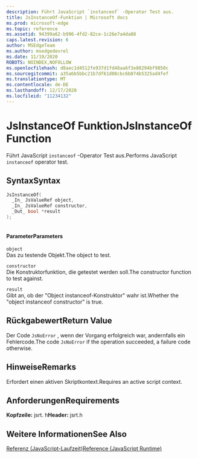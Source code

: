 ```yaml
---
description: Führt JavaScript `instanceof` -Operator Test aus.
title: JsInstanceOf-Funktion | Microsoft docs
ms.prod: microsoft-edge
ms.topic: reference
ms.assetid: 94399a62-b996-4fd2-82ce-1c26e7a4da08
caps.latest.revision: 6
author: MSEdgeTeam
ms.author: msedgedevrel
ms.date: 11/19/2020
ROBOTS: NOINDEX,NOFOLLOW
ms.openlocfilehash: d8aec1d4512fe937d1fd48aa6f3e88294bf9850c
ms.sourcegitcommit: a35a6b5bbc21b7df61d08cbc6b074b5325ad4fef
ms.translationtype: MT
ms.contentlocale: de-DE
ms.lasthandoff: 12/17/2020
ms.locfileid: "11234132"
---
```

# <span data-ttu-id="eb17e-103">JsInstanceOf Funktion</span><span class="sxs-lookup"><span data-stu-id="eb17e-103">JsInstanceOf Function</span></span>

<span data-ttu-id="eb17e-104">Führt JavaScript `instanceof` -Operator Test aus.</span><span class="sxs-lookup"><span data-stu-id="eb17e-104">Performs JavaScript `instanceof` operator test.</span></span>  
  
## <span data-ttu-id="eb17e-105">Syntax</span><span class="sxs-lookup"><span data-stu-id="eb17e-105">Syntax</span></span>  
  
```cpp  
JsInstanceOf(   
  _In_ JsValueRef object,  
  _In_ JsValueRef constructor,  
  _Out_ bool *result  
);  
  
```  
  
#### <span data-ttu-id="eb17e-106">Parameter</span><span class="sxs-lookup"><span data-stu-id="eb17e-106">Parameters</span></span>  
 `object`  
 <span data-ttu-id="eb17e-107">Das zu testende Objekt.</span><span class="sxs-lookup"><span data-stu-id="eb17e-107">The object to test.</span></span>  
  
 `constructor`  
 <span data-ttu-id="eb17e-108">Die Konstruktorfunktion, die getestet werden soll.</span><span class="sxs-lookup"><span data-stu-id="eb17e-108">The constructor function to test against.</span></span>  
  
 `result`  
 <span data-ttu-id="eb17e-109">Gibt an, ob der "Object instanceof-Konstruktor" wahr ist.</span><span class="sxs-lookup"><span data-stu-id="eb17e-109">Whether the "object instanceof constructor" is true.</span></span>  
  
## <span data-ttu-id="eb17e-110">Rückgabewert</span><span class="sxs-lookup"><span data-stu-id="eb17e-110">Return Value</span></span>  
 <span data-ttu-id="eb17e-111">Der Code `JsNoError` , wenn der Vorgang erfolgreich war, andernfalls ein Fehlercode.</span><span class="sxs-lookup"><span data-stu-id="eb17e-111">The code `JsNoError` if the operation succeeded, a failure code otherwise.</span></span>  
  
## <span data-ttu-id="eb17e-112">Hinweise</span><span class="sxs-lookup"><span data-stu-id="eb17e-112">Remarks</span></span>  
 <span data-ttu-id="eb17e-113">Erfordert einen aktiven Skriptkontext.</span><span class="sxs-lookup"><span data-stu-id="eb17e-113">Requires an active script context.</span></span>  
  
## <span data-ttu-id="eb17e-114">Anforderungen</span><span class="sxs-lookup"><span data-stu-id="eb17e-114">Requirements</span></span>  
 <span data-ttu-id="eb17e-115">**Kopfzeile:** jsrt. h</span><span class="sxs-lookup"><span data-stu-id="eb17e-115">**Header:** jsrt.h</span></span>  
  
## <span data-ttu-id="eb17e-116">Weitere Informationen</span><span class="sxs-lookup"><span data-stu-id="eb17e-116">See Also</span></span>  
 [<span data-ttu-id="eb17e-117">Referenz (JavaScript-Laufzeit)</span><span class="sxs-lookup"><span data-stu-id="eb17e-117">Reference (JavaScript Runtime)</span></span>](../chakra-hosting/reference-javascript-runtime.md)

